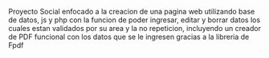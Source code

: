 Proyecto Social enfocado a la creacion de una pagina web utilizando base de datos, js y php con la funcion de poder ingresar, editar y borrar datos los cuales estan validados por su area y la no repeticion, incluyendo un creador de PDF funcional con los datos que se le ingresen gracias a la libreria  de Fpdf
